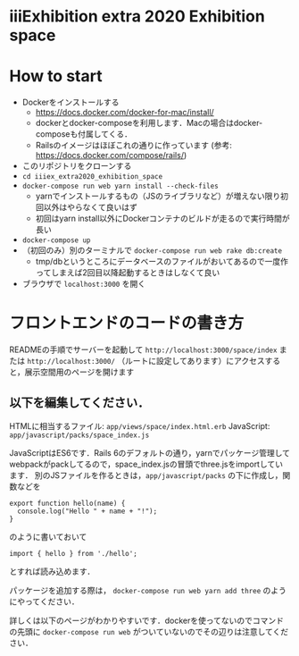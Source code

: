 # iiiExhibition extra 2020 Exhibition space

# How to start

* Dockerをインストールする
    * https://docs.docker.com/docker-for-mac/install/
    * dockerとdocker-composeを利用します．Macの場合はdocker-composeも付属してくる．
    * Railsのイメージはほぼこれの通りに作っています (参考: https://docs.docker.com/compose/rails/)
* このリポジトリをクローンする
* `cd iiiex_extra2020_exhibition_space`
* `docker-compose run web yarn install --check-files`
    * yarnでインストールするもの（JSのライブラリなど）が増えない限り初回以外はやらなくて良いはず
    * 初回はyarn install以外にDockerコンテナのビルドが走るので実行時間が長い
* `docker-compose up`
* （初回のみ）別のターミナルで `docker-compose run web rake db:create`
    * tmp/dbというところにデータベースのファイルがおいてあるので一度作ってしまえば2回目以降起動するときはしなくて良い
* ブラウザで `localhost:3000` を開く


# フロントエンドのコードの書き方

READMEの手順でサーバーを起動して `http://localhost:3000/space/index` または `http://localhost:3000/` （ルートに設定してあります）にアクセスすると，展示空間用のページを開けます

## 以下を編集してください．

HTMLに相当するファイル: `app/views/space/index.html.erb`
JavaScript: `app/javascript/packs/space_index.js`

JavaScriptはES6です．Rails 6のデフォルトの通り，yarnでパッケージ管理してwebpackがpackしてるので，space_index.jsの冒頭でthree.jsをimportしています．
別のJSファイルを作るときは，`app/javascript/packs` の下に作成し，関数などを

```
export function hello(name) {
  console.log("Hello " + name + "!");
}
```

のように書いておいて

```
import { hello } from './hello';
```

とすれば読み込めます．

パッケージを追加する際は，
`docker-compose run web yarn add three`
のようにやってください．

詳しくは以下のページがわかりやすいです．dockerを使ってないのでコマンドの先頭に `docker-compose run web` がついていないのでその辺りは注意してください．
